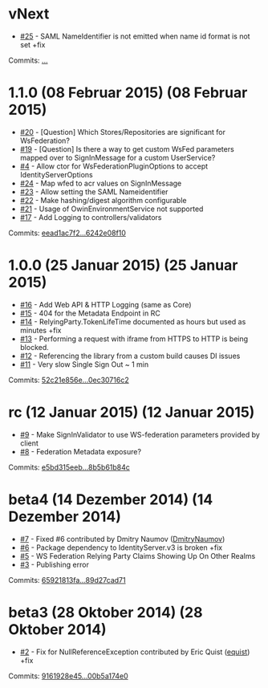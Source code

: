 # vNext

 - [#25](https://github.com/IdentityServer/Thinktecture.IdentityServer3.WsFederation/issues/25) - SAML NameIdentifier is not emitted when name id format is not set +fix

Commits: [...](https://github.com/identityserver/Thinktecture.IdentityServer3.WsFederation/compare/...)


# 1.1.0 (08 Februar 2015) (08 Februar 2015)

 - [#20](https://github.com/IdentityServer/Thinktecture.IdentityServer3.WsFederation/issues/20) - [Question] Which Stores/Repositories are significant for WsFederation?
 - [#19](https://github.com/IdentityServer/Thinktecture.IdentityServer3.WsFederation/issues/19) - [Question] Is there a way to get custom WsFed parameters mapped over to SignInMessage for a custom UserService?
 - [#4](https://github.com/IdentityServer/Thinktecture.IdentityServer3.WsFederation/issues/4) - Allow ctor for WsFederationPluginOptions to accept IdentityServerOptions
 - [#24](https://github.com/IdentityServer/Thinktecture.IdentityServer3.WsFederation/issues/24) - Map wfed to acr values on SignInMessage
 - [#23](https://github.com/IdentityServer/Thinktecture.IdentityServer3.WsFederation/issues/23) - Allow setting the SAML Nameidentifier
 - [#22](https://github.com/IdentityServer/Thinktecture.IdentityServer3.WsFederation/issues/22) - Make hashing/digest algorithm configurable
 - [#21](https://github.com/IdentityServer/Thinktecture.IdentityServer3.WsFederation/issues/21) - Usage of OwinEnvironmentService not supported
 - [#17](https://github.com/IdentityServer/Thinktecture.IdentityServer3.WsFederation/issues/17) - Add Logging to controllers/validators

Commits: [eead1ac7f2...6242e08f10](https://github.com/identityserver/Thinktecture.IdentityServer3.WsFederation/compare/eead1ac7f2...6242e08f10)


# 1.0.0 (25 Januar 2015) (25 Januar 2015)

 - [#16](https://github.com/IdentityServer/Thinktecture.IdentityServer3.WsFederation/issues/16) - Add Web API & HTTP Logging (same as Core)
 - [#15](https://github.com/IdentityServer/Thinktecture.IdentityServer3.WsFederation/issues/15) - 404 for the Metadata Endpoint in RC
 - [#14](https://github.com/IdentityServer/Thinktecture.IdentityServer3.WsFederation/issues/14) - RelyingParty.TokenLifeTime documented as hours but used as minutes +fix
 - [#13](https://github.com/IdentityServer/Thinktecture.IdentityServer3.WsFederation/issues/13) - Performing a request with iframe from HTTPS to HTTP is being blocked.
 - [#12](https://github.com/IdentityServer/Thinktecture.IdentityServer3.WsFederation/issues/12) - Referencing the library from a custom build causes DI issues 
 - [#11](https://github.com/IdentityServer/Thinktecture.IdentityServer3.WsFederation/issues/11) - Very slow Single Sign Out ~ 1 min

Commits: [52c21e856e...0ec30716c2](https://github.com/identityserver/Thinktecture.IdentityServer3.WsFederation/compare/52c21e856e...0ec30716c2)


# rc (12 Januar 2015) (12 Januar 2015)

 - [#9](https://github.com/IdentityServer/Thinktecture.IdentityServer3.WsFederation/issues/9) - Make SignInValidator to use WS-federation parameters provided by client
 - [#8](https://github.com/IdentityServer/Thinktecture.IdentityServer3.WsFederation/issues/8) - Federation Metadata exposure?

Commits: [e5bd315eeb...8b5b61b84c](https://github.com/identityserver/Thinktecture.IdentityServer3.WsFederation/compare/e5bd315eeb...8b5b61b84c)


# beta4 (14 Dezember 2014) (14 Dezember 2014)

 - [#7](https://github.com/IdentityServer/Thinktecture.IdentityServer3.WsFederation/pull/7) - Fixed #6 contributed by Dmitry Naumov ([DmitryNaumov](https://github.com/DmitryNaumov))
 - [#6](https://github.com/IdentityServer/Thinktecture.IdentityServer3.WsFederation/issues/6) - Package dependency to IdentityServer.v3 is broken +fix
 - [#5](https://github.com/IdentityServer/Thinktecture.IdentityServer3.WsFederation/issues/5) - WS Federation Relying Party Claims Showing Up On Other Realms
 - [#3](https://github.com/IdentityServer/Thinktecture.IdentityServer3.WsFederation/issues/3) - Publishing error

Commits: [65921813fa...89d27cad71](https://github.com/identityserver/Thinktecture.IdentityServer3.WsFederation/compare/65921813fa...89d27cad71)


# beta3 (28 Oktober 2014) (28 Oktober 2014)

 - [#2](https://github.com/IdentityServer/Thinktecture.IdentityServer3.WsFederation/pull/2) - Fix for NullReferenceException contributed by Eric Quist ([equist](https://github.com/equist)) +fix

Commits: [9161928e45...00b5a174e0](https://github.com/identityserver/Thinktecture.IdentityServer3.WsFederation/compare/9161928e45...00b5a174e0)

